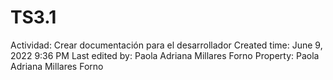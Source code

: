 # TS3.1

Actividad: Crear documentación para el desarrollador
Created time: June 9, 2022 9:36 PM
Last edited by: Paola Adriana Millares Forno
Property: Paola Adriana Millares Forno